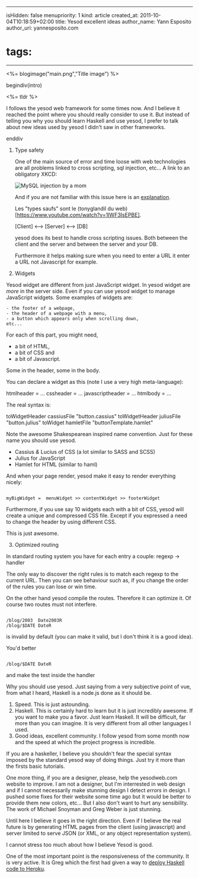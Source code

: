 -----
isHidden:       false
menupriority:   1
kind:           article
created_at:     2011-10-04T10:18:59+02:00
title: Yesod excellent ideas
author_name: Yann Esposito
author_uri: yannesposito.com
# tags:
-----
<%= blogimage("main.png","Title image") %>

begindiv(intro)

<%= tldr %>


I follows the yesod web framework for some times now. And I believe it reached the point where you should really consider to use it. But instead of telling you why you should learn Haskell and use yesod, I prefer to talk about new ideas used by yesod I didn't saw in other frameworks.

enddiv

1. Type safety
   
    One of the main source of error and time loose with web technologies are all problems linked to cross scripting, sql injection, etc... 
    A link to an obligatory XKCD:

   ![MySQL injection by a mom](http://imgs.xkcd.com/comics/exploits_of_a_mom.png)

    And if you are not familiar with this issue here is an [explanation](http://stackoverflow.com/questions/332365/xkcd-sql-injection-please-explain).

    Les "types saufs" sont le (tonyglandil du web)[https://www.youtube.com/watch?v=1IWF3IsEPBE].

    [Client] <--> [Server] <--> [DB]

    yesod does its best to handle cross scripting issues. Both between the client and the server and between the server and your DB.

    Furthermore it helps making sure when you need to enter a URL it enter a URL not Javascript for example.

2. Widgets

Yesod widget are different from just JavaScript widget.
In yesod widget are _more_ in the server side. Even if you can use yesod widget to manage JavaScript widgets.
Some examples of widgets are:

    - the footer of a webpage,
    - the header of a webpage with a menu,
    - a button which appears only when scrolling down, 
    etc...

For each of this part, you might need, 

- a bit of HTML, 
- a bit of CSS and 
- a bit of Javascript.

Some in the header, some in the body.

You can declare a widget as this (note I use a very high meta-language):

htmlheader = ...
cssheader = ...
javascriptheader = ...
htmlbody = ...

The real syntax is:

toWidgetHeader cassiusFile "button.cassius"
toWidgetHeader juliusFile "button.julius"
toWidget hamletFile "buttonTemplate.hamlet"

Note the awesome Shakespearean inspired name convention. Just for these name you should use yesod.

- Cassius _&_ Lucius of CSS (a lot similar to SASS and SCSS)
- Julius for JavaScript
- Hamlet for HTML (similar to haml)

And when your page render, yesod make it easy to render everything nicely:

<code>
myBigWidget =  menuWidget >> contentWidget >> footerWidget
</code>

Furthermore, if you use say 10 widgets each with a bit of CSS, yesod will create a unique and compressed CSS file. Except if you expressed a need to change the header by using different CSS. 

This is just awesome.

3. Optimized routing

In standard routing system you have for each entry a couple: regexp -> handler

The only way to discover the right rules is to match each regexp to the current URL. Then you can see behaviour such as, if you change the order of the rules you can lose or win time.

On the other hand yesod compile the routes. Therefore it can optimize it.
Of course two routes must not interfere.

<code>
/blog/2003  Date2003R
/blog/$DATE DateR
</code>

is invalid by default (you can make it valid, but I don't think it is a good idea).

You'd better

<code>
/blog/$DATE DateR
</code>

and make the test inside the handler

Why you should use yesod. Just saying from a very subjective point of vue, from what I heard, Haskell is a node.js done as it should be.

1. Speed. This is just astounding.
2. Haskell. This is certainly hard to learn but it is just incredibly awesome. If you want to make you a favor. Just learn Haskell. It will be difficult, far more than you can imagine. It is very different from all other languages I used.
3. Good ideas, excellent community. I follow yesod from some month now and the speed at which the project progress is incredible.

If you are a haskeller, I believe you shouldn't fear the special syntax imposed by the standard yesod way of doing things.
Just try it more than the firsts basic tutorials. 

One more thing, if you are a designer, please, help the yesodweb.com website to improve. I am not a designer, but I'm interrested in web design and if I cannot necessarily make stunning design I detect _errors_ in design. I pushed some fixes for their website some time ago but it would be better to provide them new colors, etc... But I also don't want to hurt any sensibility. The work of Michael Snoyman and Greg Weber is just stunning.

  Until here I believe it goes in the right direction. Even if I believe the real future is by generating HTML pages from the client (using javascript) and server limited to serve JSON (or XML, or any object representation system).

  I cannot stress too much about how I believe Yesod is good.

  One of the most important point is the responsiveness of the community. It is very active. It is Greg which the first had given a way to [deploy Haskell code to Heroku](http://www.yesodweb.com/blog/2011/07/haskell-on-heroku).
